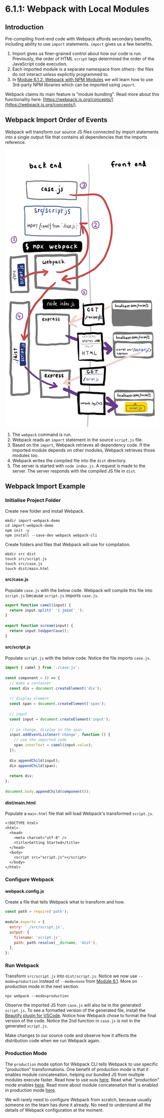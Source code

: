 # 6.1.1: Webpack with Local Modules

## Introduction

Pre-compiling front-end code with Webpack affords secondary benefits, including ability to use `import` statements. `import` gives us a few benefits.

1. Import gives us finer-grained control about how our code is run. Previously, the order of HTML `script` tags determined the order of the JavaScript code execution.
2. Each imported module is a separate namespace from others- the files do not interact unless explicitly programmed to.
3. In [Module 6.1.2: Webpack with NPM Modules](6.1.2-webpack-with-npm-modules.md) we will learn how to use 3rd-party NPM libraries which can be imported using `import`.

Webpack claims its main feature is "module bundling". Read more about this functionality here: [https://webpack.js.org/concepts/](https://webpack.js.org/concepts/).

## Webpack Import Order of Events

Webpack will transform our source JS files connected by import statements into a single output file that contains all dependencies that the imports reference.

![](../../.gitbook/assets/webpack-import-2.jpg)

1. The `webpack` command is run.
2. Webpack reads an `import` statement in the source `script.js` file.
3. Based on the `import`, Webpack retrieves all dependency code. If the imported module depends on other modules, Webpack retrieves those modules too.
4. Webpack writes the compiled file into the `dist` directory.
5. The server is started with `node index.js`. A request is made to the server. The server responds with the compiled JS file in `dist`.

## Webpack Import Example

### Initialise Project Folder

Create new folder and install Webpack.

```text
mkdir import-webpack-demo
cd import-webpack-demo
npm init -y
npm install --save-dev webpack webpack-cli
```

Create folders and files that Webpack will use for compilation.

```text
mkdir src dist
touch src/script.js
touch src/case.js
touch dist/main.html
```

#### src/case.js

Populate `case.js` with the below code. Webpack will compile this file into `script.js` because `script.js` imports `case.js`.

```javascript
export function camel(input) {
  return input.split(' ').join('_');
}

export function scream(input) {
  return input.toUpperCase();
}
```

#### src/script.js

Populate `script.js` with the below code. Notice the file imports `case.js`.

```javascript
import { camel } from './case.js';

const component = () => {
  // make a container
  const div = document.createElement('div');

  // display element
  const span = document.createElement('span');

  // input
  const input = document.createElement('input');

  // on change, display in the span
  input.addEventListener('change', function () {
    // use the imported code
    span.innerText = camel(input.value);
  });

  div.appendChild(input);
  div.appendChild(span);

  return div;
};

document.body.appendChild(component());
```

#### dist/main.html

Populate a `main.html` file that will load Webpack's transformed `script.js`.

```markup
<!DOCTYPE html>
<html>
  <head>
    <meta charset="utf-8" />
    <title>Getting Started</title>
  </head>
  <body>
    <script src="script.js"></script>
  </body>
</html>
```

### Configure Webpack

#### webpack.config.js

Create a file that tells Webpack what to transform and how.

```javascript
const path = require('path');

module.exports = {
  entry: './src/script.js',
  output: {
    filename: 'script.js',
    path: path.resolve(__dirname, 'dist'),
  },
};
```

### Run Webpack

Transform `src/script.js` into `dist/script.js`. Notice we now use `--mode=production` instead of `--mode=none` from [Module 6.1](./#run-webpack). More on production mode in the next section.

```text
npx webpack --mode=production
```

Observe the imported JS from `case.js` will also be in the generated `script.js`. To see a formatted version of the generated file, install the [Beautify plugin for VSCode](https://marketplace.visualstudio.com/items?itemName=HookyQR.beautify). Notice how Webpack chose to format the final version of the code. Notice the 2nd function in `case.js` is not in the generated `script.js`.

Make changes to our source code and observe how it affects the distribution code when we run Webpack again.

### Production Mode

The `production` mode option for Webpack CLI tells Webpack to use specific "production" transformations. One benefit of production mode is that it enables module concatenation, helping our bundled JS from multiple modules execute faster. Read how to use `mode` [here](https://webpack.js.org/configuration/mode/). Read what "production" mode enables [here](https://webpack.js.org/configuration/mode/#mode-production). Read more about module concatenation that is enabled in production mode [here](https://webpack.js.org/plugins/module-concatenation-plugin/).

We will rarely need to configure Webpack from scratch, because usually someone on the team has done it already. No need to understand all the details of Webpack configuration at the moment.

